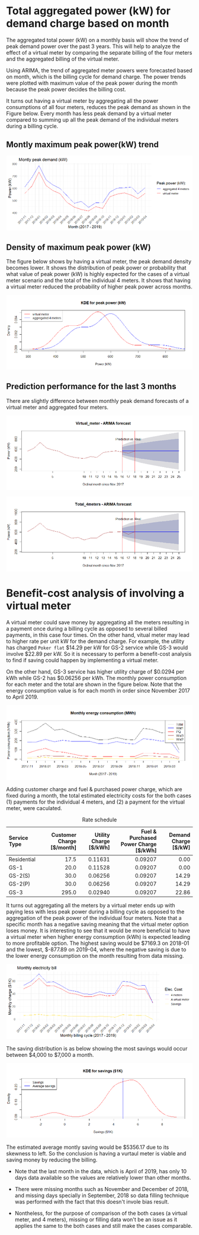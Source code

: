 # Total aggregated power (kW) for demand charge based on month

The aggregated total power (kW) on a monthly basis will show the trend of peak demand power over the past 3 years. This will help to analyze the effect of a virtual meter by comparing the separate billing of the four meters and the aggregated billing of the virtual meter. 

Using ARIMA, the trend of aggregated meter powers were forecasted based on month, which is the billing cycle for demand charge. The power trends were plotted with maximum value of the peak power during the month because the peak power decides the billing cost.


It turns out having a virtual meter by aggregating all the power consumptions of all four meters, reduces the peak demand as shown in the Figure below. Every month has less peak demand by a virtual meter compared to summing up all the peak demand of the individual meters during a billing cycle. 


## Montly maximum peak power(kW) trend

![](charge_filled_files/figure-html/unnamed-chunk-1-1.png)<!-- -->


## Density of maximum peak power (kW)

The figure below shows by having a virtual meter, the peak demand density becomes lower. It shows the distribution of peak power or probability that what value of peak power (kW) is highly expected for the cases of a virtual meter scenario and the total of the individual 4 meters. It shows that having a virtual meter reduced the probability of higher peak power across months. 

![](charge_filled_files/figure-html/unnamed-chunk-2-1.png)<!-- -->

## Prediction performance for the last 3 months

There are slightly difference between monthly peak demand forecasts of a virtual meter and aggregated four meters. 

![](charge_filled_files/figure-html/unnamed-chunk-3-1.png)<!-- -->

![](charge_filled_files/figure-html/unnamed-chunk-4-1.png)<!-- -->


# Benefit-cost analysis of involving a virtual meter

A virtual meter could save money by aggregating all the meters resulting in a payment once during a billing cycle as opposed to several billed payments, in this case four times. On the other hand, vitual meter may lead to higher rate per unit kW for the demand charge. For example, the utility has charged `Poker flat` \$14.29 per kW for GS-2 service while GS-3 would involve \$22.89 per kW. So it is necessary to perform a benefit-cost analysis to find if saving could happen by implementing a virtual meter. 

On the other hand, GS-3 service has higher utility charge of \$0.0294 per kWh while GS-2 has \$0.06256 per kWh. The monthly power consumption for each meter and the total are shown in the figure below. Note that the energy consumption value is for each month in order since November 2017 to April 2019. 

![](charge_filled_files/figure-html/unnamed-chunk-5-1.png)<!-- -->

Adding customer charge and fuel & purchased power charge, which are fixed during a month, the total estimated electricity costs for the both cases (1) payments for the individual 4 meters, and (2) a payment for the virtual meter, were caculated. 

<table class="table table-striped table-hover table-condensed" style="margin-left: auto; margin-right: auto;">
<caption>Rate schedule</caption>
 <thead>
  <tr>
   <th style="text-align:left;"> Service Type </th>
   <th style="text-align:right;"> Customer Charge [$/month] </th>
   <th style="text-align:right;"> Utility Charge [$/kWh] </th>
   <th style="text-align:right;"> Fuel &amp; Purchased Power Charge [$/kWh] </th>
   <th style="text-align:right;"> Demand Charge [$/kW] </th>
  </tr>
 </thead>
<tbody>
  <tr>
   <td style="text-align:left;"> Residential </td>
   <td style="text-align:right;"> 17.5 </td>
   <td style="text-align:right;"> 0.11631 </td>
   <td style="text-align:right;"> 0.09207 </td>
   <td style="text-align:right;"> 0.00 </td>
  </tr>
  <tr>
   <td style="text-align:left;"> GS-1 </td>
   <td style="text-align:right;"> 20.0 </td>
   <td style="text-align:right;"> 0.11528 </td>
   <td style="text-align:right;"> 0.09207 </td>
   <td style="text-align:right;"> 0.00 </td>
  </tr>
  <tr>
   <td style="text-align:left;"> GS-2(S) </td>
   <td style="text-align:right;"> 30.0 </td>
   <td style="text-align:right;"> 0.06256 </td>
   <td style="text-align:right;"> 0.09207 </td>
   <td style="text-align:right;"> 14.29 </td>
  </tr>
  <tr>
   <td style="text-align:left;"> GS-2(P) </td>
   <td style="text-align:right;"> 30.0 </td>
   <td style="text-align:right;"> 0.06256 </td>
   <td style="text-align:right;"> 0.09207 </td>
   <td style="text-align:right;"> 14.29 </td>
  </tr>
  <tr>
   <td style="text-align:left;"> GS-3 </td>
   <td style="text-align:right;"> 295.0 </td>
   <td style="text-align:right;"> 0.02940 </td>
   <td style="text-align:right;"> 0.09207 </td>
   <td style="text-align:right;"> 22.86 </td>
  </tr>
</tbody>
</table>


It turns out aggregating all the meters by a virtual meter ends up with paying less with less peak power during a billing cycle as opposed to the aggregation of the peak power of the individual four meters. Note that a specific month has a negative saving meaning that the virtual meter option loses money. It is interesting to see that it would be more beneficial to have a virtual meter when higher energy consumption (kWh) is expected leading to more profitable option. The highest saving would be \$7169.3 on 2018-01 and the lowest, \$-877.89 on 2019-04, where the negative saving is due to the lower energy consumption on the month resulting from data missing. 

![](charge_filled_files/figure-html/unnamed-chunk-7-1.png)<!-- -->

The saving distribution is as below showing the most savings would occur between \$4,000 to \$7,000 a month. 

![](charge_filled_files/figure-html/unnamed-chunk-8-1.png)<!-- -->



The estimated average montly saving would be \$5356.17 due to its skewness to left. So the conclusion is having a vurtaul meter is viable and saving money by reducing the billing. 

* Note that the last month in the data, which is April of 2019, has only 10 days data available so the values are relatively lower than other months. 

* There were missing months such as November and December of 2018, and missing days specially in September, 2018 so data filling technique was performed with the fact that this doesn't invole bias result. 

* Nontheless, for the purpose of comparison of the both cases (a virtual meter, and 4 meters), missing or filling data won't be an issue as it applies the same to the both cases and still make the cases comparable.



